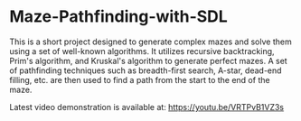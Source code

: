 # Maze-Pathfinding-with-SDL
This is a short project designed to generate complex mazes and solve them using a set of well-known algorithms. It utilizes recursive backtracking, Prim's algorithm, and Kruskal's algorithm to generate perfect mazes. A set of pathfinding techniques such as breadth-first search, A-star, dead-end filling, etc. are then used to find a path from the start to the end of the maze.

Latest video demonstration is available at: https://youtu.be/VRTPvB1VZ3s

